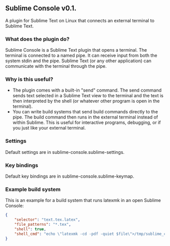 ## Sublime Console v0.1.

A plugin for Sublime Text on Linux that connects an external terminal to Sublime Text.

### What does the plugin do?

Sublime Console is a Sublime Text plugin that opens a terminal. The terminal is connected to a named pipe. It can receive input from both the system stdin and the pipe. Sublime Text (or any other application) can communicate with the terminal through the pipe.

### Why is this useful?
* The plugin comes with a built-in "send" command. The send command sends text selected in a Sublime Text view to the terminal and the text is then interpreted by the shell (or whatever other program is open in the terminal).
* You can write build systems that send build commands directly to the pipe. The build command then runs in the external terminal instead of within Sublime. This is useful for interactive programs, debugging, or if you just like your external terminal.

### Settings
Default settings are in sublime-console.sublime-settings.

### Key bindings
Default key bindings are in sublime-console.sublime-keymap.

### Example build system

This is an example for a build system that runs latexmk in an open Sublime Console:

```JSON
{
	"selector": "text.tex.latex",
	"file_patterns": "*.tex",
	"shell": true,
	"shell_cmd": "echo \"latexmk -cd -pdf -quiet $file\">/tmp/sublime_console.fifo"
}
